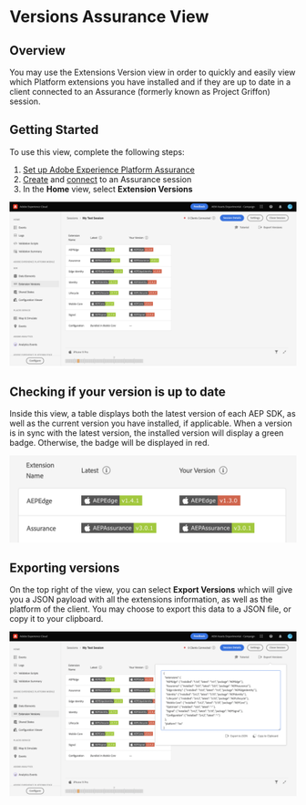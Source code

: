 # Versions Assurance View

## Overview

You may use the Extensions Version view in order to quickly and easily view which Platform extensions you have installed and if they are up to date in a client connected to an Assurance (formerly known as Project Griffon) session. 

## Getting Started

To use this view, complete the following steps:

1. [Set up Adobe Experience Platform Assurance](../set-up.md)
2. [Create](./index.md#creating-sessions) and [connect](./index.md#connecting-to-a-session) to an Assurance session
3. In the **Home** view, select **Extension Versions**

![Extension Versions](./images/versions/versions-extension.png)

## Checking if your version is up to date

Inside this view, a table displays both the latest version of each AEP SDK, as well as the current version you have installed, if applicable. When a version is in sync with the latest version, the installed version will display a green badge. Otherwise, the badge will be displayed in red.

![Extension Versions Comparison](./images/versions/versions-extension-version.png)

## Exporting versions

On the top right of the view, you can select **Export Versions** which will give you a JSON payload with all the extensions information, as well as the platform of the client. You may choose to export this data to a JSON file, or copy it to your clipboard.

![Extension Versions Export](./images/versions/versions-extension-export.png)

